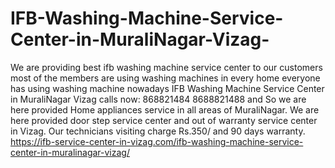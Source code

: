 # IFB-Washing-Machine-Service-Center-in-MuraliNagar-Vizag-
We are providing best ifb washing machine service center to our customers most of the members are using washing machines in every home everyone has using washing machine nowadays IFB Washing Machine Service Center in MuraliNagar Vizag calls now: 868821484 8688821488 and So we are here provided Home appliances service in all areas of MuraliNagar. We are here provided door step service center and out of warranty service center in Vizag. Our technicians visiting charge Rs.350/ and 90 days warranty. https://ifb-service-center-in-vizag.com/ifb-washing-machine-service-center-in-muralinagar-vizag/

